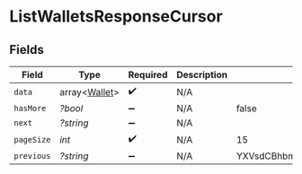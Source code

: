 # ListWalletsResponseCursor


## Fields

| Field                                          | Type                                           | Required                                       | Description                                    | Example                                        |
| ---------------------------------------------- | ---------------------------------------------- | ---------------------------------------------- | ---------------------------------------------- | ---------------------------------------------- |
| `data`                                         | array<[Wallet](../../models/shared/Wallet.md)> | :heavy_check_mark:                             | N/A                                            |                                                |
| `hasMore`                                      | *?bool*                                        | :heavy_minus_sign:                             | N/A                                            | false                                          |
| `next`                                         | *?string*                                      | :heavy_minus_sign:                             | N/A                                            |                                                |
| `pageSize`                                     | *int*                                          | :heavy_check_mark:                             | N/A                                            | 15                                             |
| `previous`                                     | *?string*                                      | :heavy_minus_sign:                             | N/A                                            | YXVsdCBhbmQgYSBtYXhpbXVtIG1heF9yZXN1bHRzLol=   |